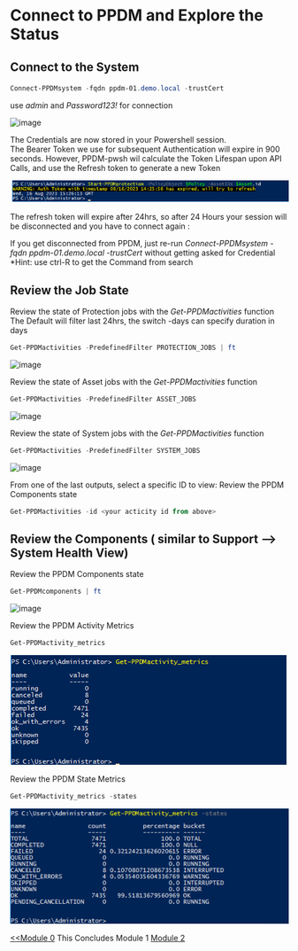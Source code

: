 # Connect to PPDM and Explore the Status

## Connect to the System

```Powershell
Connect-PPDMsystem -fqdn ppdm-01.demo.local -trustCert
```

use *admin* and *Password123!* for connection

![image](https://github.com/dell-democenter/dell-democenter.github.io/assets/8255007/29fc50fe-4b30-459d-9644-7e8f4434b125)

The Credentials are now stored in your Powershell session.  
The Bearer Token we use for subsequent Authentication will expire in 900 seconds. However, PPDM-pwsh wil calculate the Token Lifespan upon API Calls, and use the Refresh token to generate a new Token

![Alt text](image-46.png)

The refresh token will expire after 24hrs, so after 24 Hours your session will be disconnected and you have to connect again :

If you get disconnected from PPDM, just re-run *Connect-PPDMsystem -fqdn ppdm-01.demo.local -trustCert* without getting asked for Credential  
*Hint: use ctrl-R to get the Command from search


## Review the Job State

Review the state of Protection jobs with the *Get-PPDMactivities* function
The Default will filter last 24hrs, the switch -days can specify duration in days

```Powershell
Get-PPDMactivities -PredefinedFilter PROTECTION_JOBS | ft
```

![image](https://github.com/dell-democenter/dell-democenter.github.io/assets/8255007/113b95a6-97b4-4528-9afe-debbf4329742)

Review the state of Asset jobs with the *Get-PPDMactivities* function

```Powershell
Get-PPDMactivities -PredefinedFilter ASSET_JOBS 
```

![image](https://github.com/dell-democenter/dell-democenter.github.io/assets/8255007/f63f36ca-4f99-4cef-8de4-113f4339ebf4)  

Review the state of System jobs with the *Get-PPDMactivities* function

```Powershell
Get-PPDMactivities -PredefinedFilter SYSTEM_JOBS 
```

![image](https://github.com/dell-democenter/dell-democenter.github.io/assets/8255007/0e276da6-78f1-4615-a645-f1324f46c5e5)

From one of the last outputs, select a specific ID to view:
Review the PPDM Components state

```Powershell
Get-PPDMactivities -id <your acticity id from above>
```

## Review the Components ( similar to Support --> System Health View)

Review the PPDM Components state

```Powershell
Get-PPDMcomponents | ft
```

![image](https://github.com/dell-democenter/dell-democenter.github.io/assets/8255007/486887d7-5d49-4bf4-a000-99274118d5f8)

Review the PPDM Activity Metrics

```Powershell
Get-PPDMactivity_metrics
```

![Alt text](./images/image-4.png)

Review the PPDM State Metrics

```Powershell
Get-PPDMactivity_metrics -states
```

![Alt text](./images/image-3.png)

[<<Module 0](./Module_0.md) This Concludes Module 1 [Module 2](./Module_2.md)
